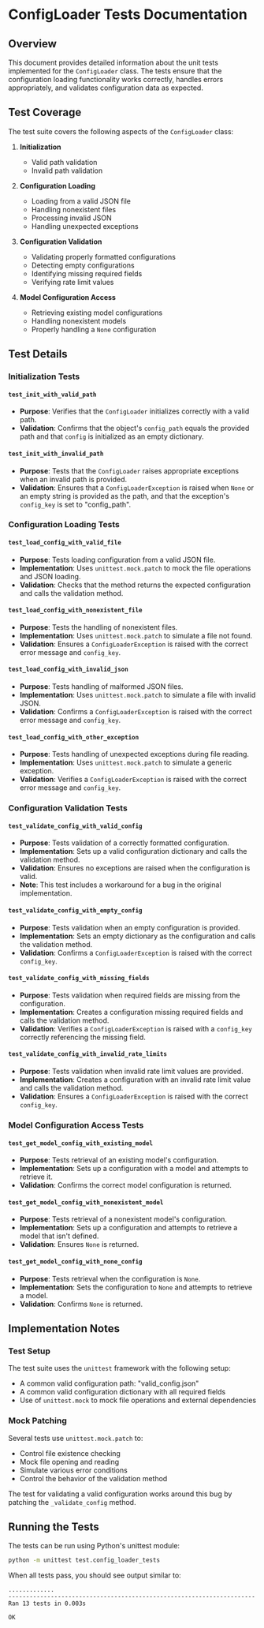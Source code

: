 # ConfigLoader Tests Documentation

## Overview
This document provides detailed information about the unit tests implemented for the `ConfigLoader` class. The tests ensure that the configuration loading functionality works correctly, handles errors appropriately, and validates configuration data as expected.

## Test Coverage

The test suite covers the following aspects of the `ConfigLoader` class:

1. **Initialization**
   - Valid path validation
   - Invalid path validation

2. **Configuration Loading**
   - Loading from a valid JSON file
   - Handling nonexistent files
   - Processing invalid JSON
   - Handling unexpected exceptions

3. **Configuration Validation**
   - Validating properly formatted configurations
   - Detecting empty configurations
   - Identifying missing required fields
   - Verifying rate limit values

4. **Model Configuration Access**
   - Retrieving existing model configurations
   - Handling nonexistent models
   - Properly handling a `None` configuration

## Test Details

### Initialization Tests

#### `test_init_with_valid_path`
- **Purpose**: Verifies that the `ConfigLoader` initializes correctly with a valid path.
- **Validation**: Confirms that the object's `config_path` equals the provided path and that `config` is initialized as an empty dictionary.

#### `test_init_with_invalid_path`
- **Purpose**: Tests that the `ConfigLoader` raises appropriate exceptions when an invalid path is provided.
- **Validation**: Ensures that a `ConfigLoaderException` is raised when `None` or an empty string is provided as the path, and that the exception's `config_key` is set to "config_path".

### Configuration Loading Tests

#### `test_load_config_with_valid_file`
- **Purpose**: Tests loading configuration from a valid JSON file.
- **Implementation**: Uses `unittest.mock.patch` to mock the file operations and JSON loading.
- **Validation**: Checks that the method returns the expected configuration and calls the validation method.

#### `test_load_config_with_nonexistent_file`
- **Purpose**: Tests the handling of nonexistent files.
- **Implementation**: Uses `unittest.mock.patch` to simulate a file not found.
- **Validation**: Ensures a `ConfigLoaderException` is raised with the correct error message and `config_key`.

#### `test_load_config_with_invalid_json`
- **Purpose**: Tests handling of malformed JSON files.
- **Implementation**: Uses `unittest.mock.patch` to simulate a file with invalid JSON.
- **Validation**: Confirms a `ConfigLoaderException` is raised with the correct error message and `config_key`.

#### `test_load_config_with_other_exception`
- **Purpose**: Tests handling of unexpected exceptions during file reading.
- **Implementation**: Uses `unittest.mock.patch` to simulate a generic exception.
- **Validation**: Verifies a `ConfigLoaderException` is raised with the correct error message and `config_key`.

### Configuration Validation Tests

#### `test_validate_config_with_valid_config`
- **Purpose**: Tests validation of a correctly formatted configuration.
- **Implementation**: Sets up a valid configuration dictionary and calls the validation method.
- **Validation**: Ensures no exceptions are raised when the configuration is valid.
- **Note**: This test includes a workaround for a bug in the original implementation.

#### `test_validate_config_with_empty_config`
- **Purpose**: Tests validation when an empty configuration is provided.
- **Implementation**: Sets an empty dictionary as the configuration and calls the validation method.
- **Validation**: Confirms a `ConfigLoaderException` is raised with the correct `config_key`.

#### `test_validate_config_with_missing_fields`
- **Purpose**: Tests validation when required fields are missing from the configuration.
- **Implementation**: Creates a configuration missing required fields and calls the validation method.
- **Validation**: Verifies a `ConfigLoaderException` is raised with a `config_key` correctly referencing the missing field.

#### `test_validate_config_with_invalid_rate_limits`
- **Purpose**: Tests validation when invalid rate limit values are provided.
- **Implementation**: Creates a configuration with an invalid rate limit value and calls the validation method.
- **Validation**: Ensures a `ConfigLoaderException` is raised with the correct `config_key`.

### Model Configuration Access Tests

#### `test_get_model_config_with_existing_model`
- **Purpose**: Tests retrieval of an existing model's configuration.
- **Implementation**: Sets up a configuration with a model and attempts to retrieve it.
- **Validation**: Confirms the correct model configuration is returned.

#### `test_get_model_config_with_nonexistent_model`
- **Purpose**: Tests retrieval of a nonexistent model's configuration.
- **Implementation**: Sets up a configuration and attempts to retrieve a model that isn't defined.
- **Validation**: Ensures `None` is returned.

#### `test_get_model_config_with_none_config`
- **Purpose**: Tests retrieval when the configuration is `None`.
- **Implementation**: Sets the configuration to `None` and attempts to retrieve a model.
- **Validation**: Confirms `None` is returned.

## Implementation Notes

### Test Setup
The test suite uses the `unittest` framework with the following setup:
- A common valid configuration path: "valid_config.json"
- A common valid configuration dictionary with all required fields
- Use of `unittest.mock` to mock file operations and external dependencies

### Mock Patching
Several tests use `unittest.mock.patch` to:
- Control file existence checking
- Mock file opening and reading
- Simulate various error conditions
- Control the behavior of the validation method

The test for validating a valid configuration works around this bug by patching the `_validate_config` method.

## Running the Tests

The tests can be run using Python's unittest module:

```bash
python -m unittest test.config_loader_tests
```

When all tests pass, you should see output similar to:

```
.............
----------------------------------------------------------------------
Ran 13 tests in 0.003s

OK
``` 